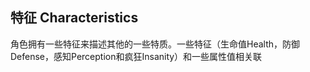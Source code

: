 ## 特征 Characteristics

角色拥有一些特征来描述其他的一些特质。一些特征（生命值Health，防御
Defense，感知Perception和疯狂Insanity）和一些属性值相关联
